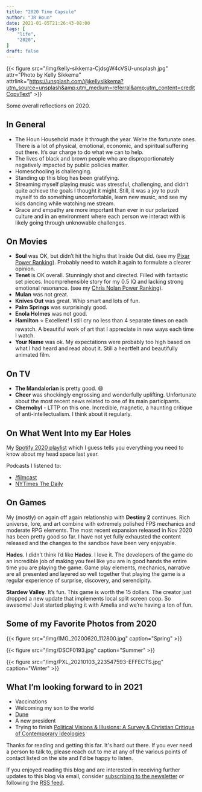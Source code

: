 ```yaml
---
title: "2020 Time Capsule"
author: "JR Houn"
date: 2021-01-05T21:26:43-08:00
tags: [
    "life",
    "2020",
]
draft: false
---
```



{{< figure src="/img/kelly-sikkema-CjdsgW4cVSU-unsplash.jpg" attr="Photo by Kelly Sikkema" attrlink="https://unsplash.com/@kellysikkema?utm_source=unsplash&amp;utm_medium=referral&amp;utm_content=creditCopyText" >}}

Some overall reflections on 2020.

## In General

* The Houn Household made it through the year. We’re the fortunate ones. There is a lot of physical, emotional, economic, and spiritual suffering out there. It’s our charge to do what we can to help.
* The lives of black and brown people who are disproportionately negatively impacted by public policies matter.
* Homeschooling is challenging.
* Standing up this blog has been gratifying.
* Streaming myself playing music was stressful, challenging, and didn’t quite achieve the goals I thought it might. Still, it was a joy to push myself to do something uncomfortable, learn new music, and see my kids dancing while watching me stream.
* Grace and empathy are more important than ever in our polarized culture and in an environment where each person we interact with is likely going through unknowable challenges.

## On Movies

* **Soul** was OK, but didn’t hit the highs that Inside Out did. (see my [Pixar Power Ranking](https://letterboxd.com/whoisdallas/list/pixar-power-ranking/)). Probably need to watch it again to formulate a clearer opinion.
* **Tenet** is OK overall. Stunningly shot and directed. Filled with fantastic set pieces. Incomprehensible story for my 0.5 IQ and lacking strong emotional resonance. (see my [Chris Nolan Power Ranking](https://letterboxd.com/whoisdallas/list/chris-nolan-power-ranking/)).
* **Mulan** was not great.
* **Knives Out** was great. Whip smart and lots of fun.
* **Palm Springs** was surprisingly good.
* **Enola Holmes** was not good.
* **Hamilton** :star: Excellent! I still cry no less than 4 separate times on each rewatch. A beautiful work of art that I appreciate in new ways each time I watch.
* **Your Name** was ok. My expectations were probably too high based on what I had heard and read about it. Still a heartfelt and beautifully animated film.

## On TV

* **The Mandalorian** is pretty good. :smile:
* **Cheer** was shockingly engrossing and wonderfully uplifting. Unfortunate about the most recent news related to one of its main participants.
* **Chernobyl** - LTTP on this one. Incredible, magnetic, a haunting critique of anti-intellectualism. I think about it regularly.

## On What Went Into my Ear Holes

My [Spotify 2020 playlist](https://open.spotify.com/playlist/37i9dQZF1EM5U5dx2FLnQj?si=XJIc53xZRVKNfgI2I_2g4w) which I guess tells you everything you need to know about my head space last year.

Podcasts I listened to:

* [/filmcast](https://www.slashfilm.com/category/features/slashfilmcast/)
* [NYTimes The Daily](https://www.nytimes.com/column/the-daily)

## On Games

My (mostly) on again off again relationship with **Destiny 2** continues. Rich universe, lore, and art combine with extremely polished FPS mechanics and moderate RPG elements. The most recent expansion released in Nov 2020 has been pretty good so far. I have not yet fully exhausted the content released and the changes to the sandbox have been very enjoyable.

**Hades**. I didn’t think I’d like **Hades**. I love it. The developers of the game do an incredible job of making you feel like you are in good hands the entire time you are playing the game. Game play elements, mechanics, narrative are all presented and layered so well together that playing the game is a regular experience of surprise, discovery, and serendipity.

**Stardew Valley**. It’s fun. This game is worth the 15 dollars. The creator just dropped a new update that implements local split screen coop. So awesome! Just started playing it with Amelia and we’re having a ton of fun.

## Some of my Favorite Photos from 2020

{{< figure src="/img/IMG_20200620_112800.jpg" caption="Spring" >}}

{{< figure src="/img/DSCF0193.jpg" caption="Summer" >}}

{{< figure src="/img/PXL_20210103_223547593-EFFECTS.jpg" caption="Winter"  >}}

## What I’m looking forward to in 2021

* Vaccinations
* Welcoming my son to the world
* [Dune](https://www.imdb.com/title/tt1160419/?ref_=fn_al_tt_1)
* A new president
* Trying to finish [Political Visions & Illusions: A Survey & Christian Critique of Contemporary Ideologies](https://smile.amazon.com/Political-Visions-Illusions-Contemporary-Ideologies/dp/0830827269?sa-no-redirect=1)

Thanks for reading and getting this far. It's hard out there. If you ever need a person to talk to, please reach out to me at any of the various points of contact listed on the site and I'd be happy to listen.

If you enjoyed reading this blog and are interested in receiving further updates to this blog via email, consider [subscribing to the newsletter](https://www.tinyletter.com/jrhoun) or following the [RSS feed](/index.xml).

